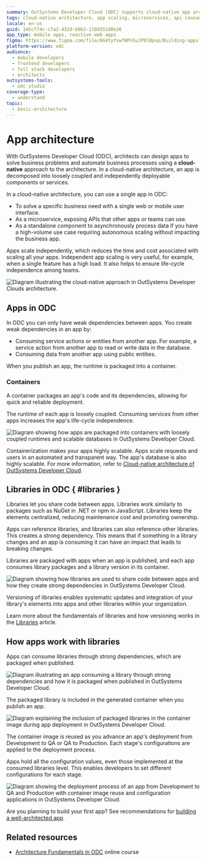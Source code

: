 ```yaml
---
summary: OutSystems Developer Cloud (ODC) supports cloud-native app architecture with scalable, loosely coupled components and strong library dependencies.
tags: cloud-native architecture, app scaling, microservices, api consumption, cloud containers
locale: en-us
guid: 145cf74c-c7a2-432d-b0b3-110d551d0e36
app_type: mobile apps, reactive web apps
figma: https://www.figma.com/file/6G4tyYswfWPn5uJPDlBpvp/Building-apps?type=design&node-id=3101%3A515&t=ZwHw8hXeFhwYsO5V-1
platform-version: odc
audience:
  - mobile developers
  - frontend developers
  - full stack developers
  - architects
outsystems-tools:
  - odc studio
coverage-type:
  - understand
topic:
  - basic-architecture
---
```


# App architecture

With OutSystems Developer Cloud (ODC), architects can design apps to solve business problems and automate business processes using a **cloud-native** approach to the architecture. In a cloud-native architecture, an app is decomposed into loosely coupled and independently deployable components or services.

In a cloud-native architecture, you can use a single app in ODC:

* To solve a specific business need with a single web or mobile user interface.
* As a microservice, exposing APIs that other apps or teams can use.
* As a standalone component to asynchronously process data if you have a high-volume use case requiring autonomous scaling without impacting the business app.

Apps scale independently, which reduces the time and cost associated with scaling all your apps. Independent app scaling is very useful, for example, when a single feature has a high load. It also helps to ensure life-cycle independence among teams.

![Diagram illustrating the cloud-native approach in OutSystems Developer Clouds architecture.](images/app-architecture-diag.png "Cloud-Native Architecture Approach Diagram")

## Apps in ODC

In ODC you can only have weak dependencies between apps. You create weak dependencies in an app by:

* Consuming service actions or entities from another app. For example, a service action from another app to read or write data in the database.
* Consuming  data from another app using public entities.

When you publish an app, the runtime is packaged into a container.

### Containers

A container packages an app's code and its dependencies, allowing for quick and reliable deployment.

The runtime of each app is loosely coupled. Consuming services from other apps increases the app's life-cycle independence.

![Diagram showing how apps are packaged into containers with loosely coupled runtimes and scalable databases in OutSystems Developer Cloud.](images/containers-diag.png "Containers Packages Diagram")

Containerization makes your apps highly scalable. Apps scale requests and users in an automated and transparent way. The app's database is also highly scalable. For more information, refer to [Cloud-native architecture of OutSystems Developer Cloud](../manage-platform-app-lifecycle/platform-architecture/intro.md#auto-scaling-1).

## Libraries in ODC { #libraries }

Libraries let you share code between apps. Libraries work similarly to packages such as NuGet in .NET or npm in JavaScript. Libraries keep the elements centralized, reducing maintenance cost and promoting ownership.

Apps can reference libraries, and libraries can also reference other libraries. This creates a strong dependency. This means that if something in a library changes and an app is consuming it can have an impact that leads to breaking changes.

Libraries are packaged with apps when an app is published, and each app consumes library packages and a library version in its container.

![Diagram showing how libraries are used to share code between apps and how they create strong dependencies in OutSystems Developer Cloud.](images/libraries-odc-diag.png "Libraries in OutSystems Developer Cloud")

Versioning of libraries enables systematic updates and integration of your library's elements into apps and other libraries within your organization.

Learn more about the fundamentals of libraries and how versioning works in the [Libraries](../building-apps/libraries/libraries.md#libraries-versioning) article.

## How apps work with libraries

Apps can consume libraries through strong dependencies, which are packaged when published.

![Diagram illustrating an app consuming a library through strong dependencies and how it is packaged when published in OutSystems Developer Cloud.](images/app-consuming-library-diag.png "App Consuming Library Diagram")

The packaged library is included in the generated container when you publish an app.

![Diagram explaining the inclusion of packaged libraries in the container image during app deployment in OutSystems Developer Cloud.](images/how-libraries-work-diag.png "How Libraries Work in App Deployment")

The container image is reused as you advance an app's deployment from Development to QA or QA to Production. Each stage's configurations are applied to the deployment process.

Apps hold all the configuration values, even those implemented at the consumed libraries level. This enables developers to set different configurations for each stage.

![Diagram showing the deployment process of an app from Development to QA and Production with container image reuse and configuration applications in OutSystems Developer Cloud.](images/deployment-process-diag.png "App Deployment Process Diagram")

Are you planning to build your first app? See recommendations for [building a well-architected app](recommended-architecture.md).

## Related resources

* [Architecture Fundamentals in ODC](https://learn.outsystems.com/training/journeys/architecture-fundamentals-559) online course
